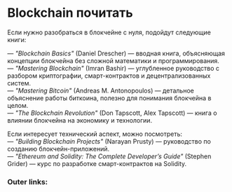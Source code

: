 
# Blockchain почитать

Если нужно разобраться в блокчейне с нуля, подойдут следующие книги:

— _"Blockchain Basics"_ (Daniel Drescher) — вводная книга, объясняющая концепции блокчейна без сложной математики и программирования.  
— _"Mastering Blockchain"_ (Imran Bashir) — углубленное руководство с разбором криптографии, смарт-контрактов и децентрализованных систем.  
— _"Mastering Bitcoin"_ (Andreas M. Antonopoulos) — детальное объяснение работы биткоина, полезно для понимания блокчейна в целом.  
— _"The Blockchain Revolution"_ (Don Tapscott, Alex Tapscott) — книга о влиянии блокчейна на экономику и технологии.

Если интересует технический аспект, можно посмотреть:  
— _"Building Blockchain Projects"_ (Narayan Prusty) — руководство по созданию блокчейн-приложений.  
— _"Ethereum and Solidity: The Complete Developer’s Guide"_ (Stephen Grider) — курс по разработке смарт-контрактов на Solidity.

### Outer links:

